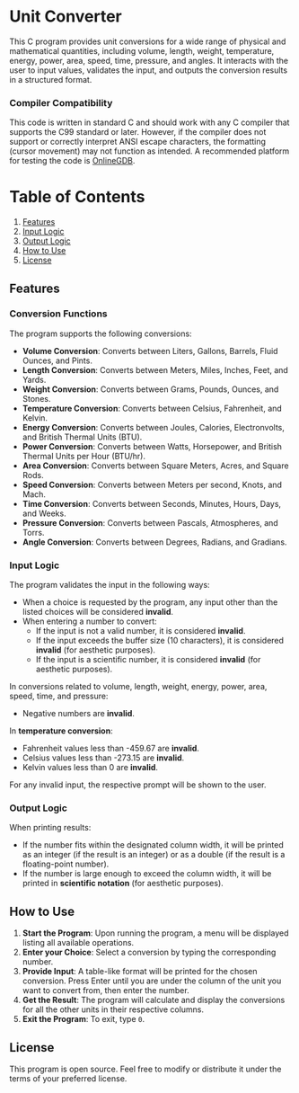 # Unit Converter

This C program provides unit conversions for a wide range of physical and mathematical quantities, including volume, length, weight, temperature, energy, power, area, speed, time, pressure, and angles. It interacts with the user to input values, validates the input, and outputs the conversion results in a structured format.

### **Compiler Compatibility**

This code is written in standard C and should work with any C compiler that supports the C99 standard or later. However, if the compiler does not support or correctly interpret ANSI escape characters, the formatting (cursor movement) may not function as intended. A recommended platform for testing the code is [OnlineGDB](https://www.onlinegdb.com/online_c_compiler#).

# Table of Contents

1. [Features](#features)
2. [Input Logic](#input-logic)
3. [Output Logic](#output-logic)
4. [How to Use](#how-to-use)
5. [License](#license)

## Features

### **Conversion Functions**

The program supports the following conversions:

- **Volume Conversion**: Converts between Liters, Gallons, Barrels, Fluid Ounces, and Pints.
- **Length Conversion**: Converts between Meters, Miles, Inches, Feet, and Yards.
- **Weight Conversion**: Converts between Grams, Pounds, Ounces, and Stones.
- **Temperature Conversion**: Converts between Celsius, Fahrenheit, and Kelvin.
- **Energy Conversion**: Converts between Joules, Calories, Electronvolts, and British Thermal Units (BTU).
- **Power Conversion**: Converts between Watts, Horsepower, and British Thermal Units per Hour (BTU/hr).
- **Area Conversion**: Converts between Square Meters, Acres, and Square Rods.
- **Speed Conversion**: Converts between Meters per second, Knots, and Mach.
- **Time Conversion**: Converts between Seconds, Minutes, Hours, Days, and Weeks.
- **Pressure Conversion**: Converts between Pascals, Atmospheres, and Torrs.
- **Angle Conversion**: Converts between Degrees, Radians, and Gradians.

### **Input Logic**

The program validates the input in the following ways:

- When a choice is requested by the program, any input other than the listed choices will be considered **invalid**.
- When entering a number to convert:
  - If the input is not a valid number, it is considered **invalid**.
  - If the input exceeds the buffer size (10 characters), it is considered **invalid** (for aesthetic purposes).
  - If the input is a scientific number, it is considered **invalid** (for aesthetic purposes).
  
In conversions related to volume, length, weight, energy, power, area, speed, time, and pressure:
- Negative numbers are **invalid**.

In **temperature conversion**:
- Fahrenheit values less than -459.67 are **invalid**.
- Celsius values less than -273.15 are **invalid**.
- Kelvin values less than 0 are **invalid**.

For any invalid input, the respective prompt will be shown to the user.

### **Output Logic**

When printing results:
- If the number fits within the designated column width, it will be printed as an integer (if the result is an integer) or as a double (if the result is a floating-point number).
- If the number is large enough to exceed the column width, it will be printed in **scientific notation** (for aesthetic purposes).

## How to Use

1. **Start the Program**: Upon running the program, a menu will be displayed listing all available operations.
2. **Enter your Choice**: Select a conversion by typing the corresponding number.
3. **Provide Input**: A table-like format will be printed for the chosen conversion. Press Enter until you are under the column of the unit you want to convert from, then enter the number.
4. **Get the Result**: The program will calculate and display the conversions for all the other units in their respective columns.
5. **Exit the Program**: To exit, type `0`.

## License

This program is open source. Feel free to modify or distribute it under the terms of your preferred license.

